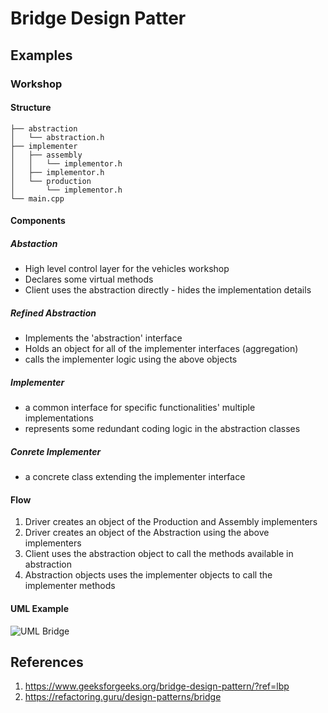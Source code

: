 # Bridge Design Patter


## Examples

### Workshop

#### Structure
```
├── abstraction
│   └── abstraction.h
├── implementer
│   ├── assembly
│   │   └── implementor.h
│   ├── implementor.h
│   └── production
│       └── implementor.h
└── main.cpp
```

#### Components
##### Abstaction
- High level control layer for the vehicles workshop
- Declares some virtual methods
- Client uses the abstraction directly - hides the implementation details

##### Refined Abstraction
- Implements the 'abstraction' interface
- Holds an object for all of the implementer interfaces (aggregation)
- calls the implementer logic using the above objects

##### Implementer
- a common interface for specific functionalities' multiple implementations
- represents some redundant coding logic in the abstraction classes 

##### Conrete Implementer
- a concrete class extending the implementer interface

#### Flow
1. Driver creates an object of the Production and Assembly implementers
2. Driver creates an object of the Abstraction using the above implementers
3. Client uses the abstraction object to call the methods available in abstraction
4. Abstraction objects uses the implementer objects to call the implementer methods


#### UML Example
![UML Bridge](../../imgs/uml-bridge.png)


## References
1. https://www.geeksforgeeks.org/bridge-design-pattern/?ref=lbp
2. https://refactoring.guru/design-patterns/bridge